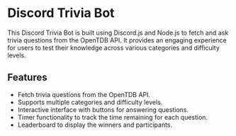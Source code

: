 # Discord Trivia Bot

This Discord Trivia Bot is built using Discord.js and Node.js to fetch and ask trivia questions from the OpenTDB API. It provides an engaging experience for users to test their knowledge across various categories and difficulty levels.

## Features

- Fetch trivia questions from the OpenTDB API.
- Supports multiple categories and difficulty levels.
- Interactive interface with buttons for answering questions.
- Timer functionality to track the time remaining for each question.
- Leaderboard to display the winners and participants.
